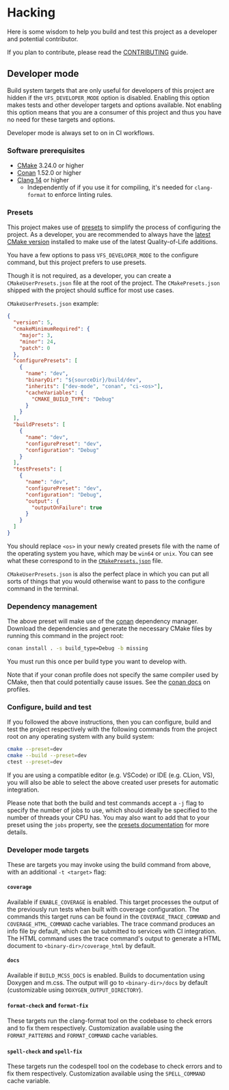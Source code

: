 # Hacking

Here is some wisdom to help you build and test this project as a developer and
potential contributor.

If you plan to contribute, please read the [CONTRIBUTING](CONTRIBUTING.md)
guide.

## Developer mode

Build system targets that are only useful for developers of this project are
hidden if the `VFS_DEVELOPER_MODE` option is disabled. Enabling this
option makes tests and other developer targets and options available. Not
enabling this option means that you are a consumer of this project and thus you
have no need for these targets and options.

Developer mode is always set to on in CI workflows.

### Software prerequisites

- [CMake][cmake_download] 3.24.0 or higher
- [Conan][conan] 1.52.0 or higher
- [Clang 14][clang_14] or higher
    - Independently of if you use it for compiling, it's needed for `clang-format` to enforce linting rules.

[conan]: https://conan.io/
[cmake_download]: https://cmake.org/download/
[clang_14]: https://clang.llvm.org/

### Presets

This project makes use of [presets][cmake_presets] to simplify the process of configuring
the project. As a developer, you are recommended to always have the [latest
CMake version][cmake_download] installed to make use of the latest Quality-of-Life
additions.

You have a few options to pass `VFS_DEVELOPER_MODE` to the configure
command, but this project prefers to use presets.

Though it is not required, as a developer, you can create a `CMakeUserPresets.json` file at the root of
the project. The `CMakePresets.json` shipped with the project should suffice for most use cases.

`CMakeUserPresets.json` example:
```json
{
  "version": 5,
  "cmakeMinimumRequired": {
    "major": 3,
    "minor": 24,
    "patch": 0
  },
  "configurePresets": [
    {
      "name": "dev",
      "binaryDir": "${sourceDir}/build/dev",
      "inherits": ["dev-mode", "conan", "ci-<os>"],
      "cacheVariables": {
        "CMAKE_BUILD_TYPE": "Debug"
      }
    }
  ],
  "buildPresets": [
    {
      "name": "dev",
      "configurePreset": "dev",
      "configuration": "Debug"
    }
  ],
  "testPresets": [
    {
      "name": "dev",
      "configurePreset": "dev",
      "configuration": "Debug",
      "output": {
        "outputOnFailure": true
      }
    }
  ]
}
```

You should replace `<os>` in your newly created presets file with the name of
the operating system you have, which may be `win64` or `unix`. You can see what
these correspond to in the [`CMakePresets.json`](CMakePresets.json) file.

`CMakeUserPresets.json` is also the perfect place in which you can put all
sorts of things that you would otherwise want to pass to the configure command
in the terminal.

[cmake_presets]: https://cmake.org/cmake/help/latest/manual/cmake-presets.7.html

### Dependency management

The above preset will make use of the [conan][conan] dependency manager. Download
the dependencies and generate the necessary CMake files by running this command
in the project root:

```sh
conan install . -s build_type=Debug -b missing
```

You must run this once per build type you want to develop with.

Note that if your conan profile does not specify the same compiler used by
CMake, then that could potentially cause issues. See the [conan docs][profile]
on profiles.

[profile]: https://docs.conan.io/en/latest/using_packages/using_profiles.html

### Configure, build and test

If you followed the above instructions, then you can configure, build and test
the project respectively with the following commands from the project root on
any operating system with any build system:

```sh
cmake --preset=dev
cmake --build --preset=dev
ctest --preset=dev
```

If you are using a compatible editor (e.g. VSCode) or IDE (e.g. CLion, VS), you
will also be able to select the above created user presets for automatic
integration.

Please note that both the build and test commands accept a `-j` flag to specify
the number of jobs to use, which should ideally be specified to the number of
threads your CPU has. You may also want to add that to your preset using the
`jobs` property, see the [presets documentation][cmake_presets] for more details.

### Developer mode targets

These are targets you may invoke using the build command from above, with an
additional `-t <target>` flag:

#### `coverage`

Available if `ENABLE_COVERAGE` is enabled. This target processes the output of
the previously run tests when built with coverage configuration. The commands
this target runs can be found in the `COVERAGE_TRACE_COMMAND` and
`COVERAGE_HTML_COMMAND` cache variables. The trace command produces an info
file by default, which can be submitted to services with CI integration. The
HTML command uses the trace command's output to generate a HTML document to
`<binary-dir>/coverage_html` by default.

#### `docs`

Available if `BUILD_MCSS_DOCS` is enabled. Builds to documentation using
Doxygen and m.css. The output will go to `<binary-dir>/docs` by default
(customizable using `DOXYGEN_OUTPUT_DIRECTORY`).

#### `format-check` and `format-fix`

These targets run the clang-format tool on the codebase to check errors and to
fix them respectively. Customization available using the `FORMAT_PATTERNS` and
`FORMAT_COMMAND` cache variables.

#### `spell-check` and `spell-fix`

These targets run the codespell tool on the codebase to check errors and to fix
them respectively. Customization available using the `SPELL_COMMAND` cache
variable.
